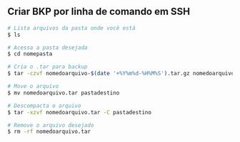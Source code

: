 Criar BKP por linha de comando em SSH
-----------------------------------------------

```sh
# Lista arquivos da pasta onde você está
$ ls

# Acessa a pasta desejada
$ cd nomepasta

# Cria o .tar para backup
$ tar -czvf nomedoarquivo-$(date '+%Y%m%d-%H%M%S').tar.gz nomedoarquivooroginal

# Move o arquivo
$ mv nomedoarquivo.tar pastadestino

# Descompacta o arquivo
$ tar -xzvf nomedoarquivo.tar -C pastadestino

# Remove o arquivo desejado
$ rm -rf nomedoarquivo.tar
```
